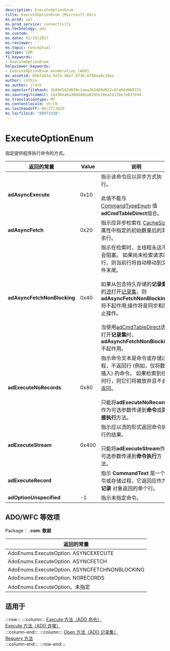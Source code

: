 ```yaml
---
description: ExecuteOptionEnum
title: ExecuteOptionEnum |Microsoft Docs
ms.prod: sql
ms.prod_service: connectivity
ms.technology: ado
ms.custom: ''
ms.date: 01/19/2017
ms.reviewer: ''
ms.topic: conceptual
apitype: COM
f1_keywords:
- ExecuteOptionEnum
helpviewer_keywords:
- ExecuteOptionEnum enumeration [ADO]
ms.assetid: 68bfa83a-5df4-4bef-8736-0f88ae8c29ea
author: rothja
ms.author: jroth
ms.openlocfilehash: 2b89d582d839c1eea382d09d922c6fa0dd988725
ms.sourcegitcommit: 18a98ea6a30d448aa6195e10ea2413be7e837e94
ms.translationtype: MT
ms.contentlocale: zh-CN
ms.lasthandoff: 08/27/2020
ms.locfileid: "88973338"
---
```

# <a name="executeoptionenum"></a>ExecuteOptionEnum
指定提供程序执行命令的方式。  
  
|返回的常量|Value|说明|  
|--------------|-----------|-----------------|  
|**adAsyncExecute**|0x10|指示该命令应以异步方式执行。<br /><br /> 此值不能与 [CommandTypeEnum](../../../ado/reference/ado-api/commandtypeenum.md) 值 **adCmdTableDirect**组合。|  
|**adAsyncFetch**|0x20|指示应异步检索在 [CacheSize](../../../ado/reference/ado-api/cachesize-property-ado.md) 属性中指定的初始数量后的其余行。|  
|**adAsyncFetchNonBlocking**|0x40|指示在检索时，主线程永远不会阻塞。 如果尚未检索请求的行，则当前行将自动移动到文件末尾。<br /><br /> 如果从包含持久存储的**记录集**的[流](../../../ado/reference/ado-api/stream-object-ado.md)打开[记录集](../../../ado/reference/ado-api/recordset-object-ado.md)，则**adAsyncFetchNonBlocking**将不起作用;操作将是同步和阻止操作。<br /><br /> 当使用[adCmdTableDirect](../../../ado/reference/ado-api/commandtypeenum.md)选项打开**记录集**时， **adAsynchFetchNonBlocking**不起作用。|  
|**adExecuteNoRecords**|0x80|指示命令文本是命令或存储过程，不返回行 (例如，仅将数据插入) 的命令。 如果检索到任何行，则它们将被放弃且不会返回。<br /><br /> 只能将**adExecuteNoRecords**作为可选参数传递到**命令**或**连接执行**方法。|  
|**adExecuteStream**|0x400|指示应以流的形式返回命令执行的结果。<br /><br /> 只能将**adExecuteStream**作为可选参数传递到**命令执行**方法。|  
|**adExecuteRecord**||指示 **CommandText** 是一个命令或存储过程，它返回应作为 **记录** 对象返回的单个行。|  
|**adOptionUnspecified**|-1|指示未指定命令。|  
  
## <a name="adowfc-equivalent"></a>ADO/WFC 等效项  
 Package： **.com. 数据**  
  
|返回的常量|  
|--------------|  
|AdoEnums.ExecuteOption. ASYNCEXECUTE|  
|AdoEnums.ExecuteOption. ASYNCFETCH|  
|AdoEnums.ExecuteOption. ASYNCFETCHNONBLOCKING|  
|AdoEnums.ExecuteOption. NORECORDS|  
|AdoEnums.ExecuteOption。未指定|  
  
## <a name="applies-to"></a>适用于  

:::row:::
    :::column:::
        [Execute 方法（ADO 命令）](../../../ado/reference/ado-api/execute-method-ado-command.md)  
        [Execute 方法（ADO 连接）](../../../ado/reference/ado-api/execute-method-ado-connection.md)  
    :::column-end:::
    :::column:::
        [Open 方法（ADO 记录集）](../../../ado/reference/ado-api/open-method-ado-recordset.md)  
        [Requery 方法](../../../ado/reference/ado-api/requery-method.md)  
    :::column-end:::
:::row-end:::
